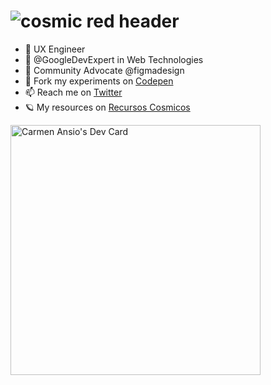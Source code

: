 # ![cosmic red header](https://pbs.twimg.com/profile_banners/556708229/1661108685/1500x500)

- 🎨 UX Engineer
- 🔬 @GoogleDevExpert in Web Technologies
- 🥑 Community Advocate @figmadesign
- 🧪 Fork my experiments on [Codepen](https://codepen.io/carmenansio)
- 📫 Reach me on [Twitter](https://twitter.com/carmenansio)
- 🪐 My resources on [Recursos Cosmicos](https://recursoscosmicos.com)

<a href="https://app.daily.dev/carmenansio"><img src="https://api.daily.dev/devcards/9540491b17a244d28eedb609962b33ac.png?r=e7f" width="400" alt="Carmen Ansio's Dev Card"/></a>
